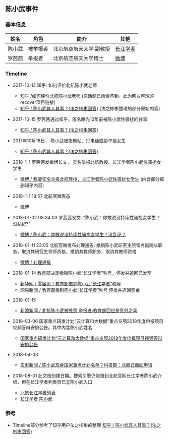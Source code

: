 ## 陈小武事件



### 基本信息

| 姓名   | 角色   | 简介           | 其他                                       |
| ---- | ---- | ------------ | ---------------------------------------- |
| 陈小武  | 被举报者 | 北京航空航天大学 副教授 | [长江学者](http://www.buaa.edu.cn/info/1545/1252.htm) |
| 罗茜茜  | 举报者  | 北京航空航天大学博士   | [微博](https://www.weibo.com/u/1541900794) |



### Timeline
* 2017-10-13 知乎: 如何评价北航陈小武老师

  * [知乎 /如何评价北航陈小武老师 ](https://github.com/zjuchenyuan/zhihu-recover) (原话题已检索不到，此为网友整理的recover项目链接)
  * [知乎 / 陈小武其人其事？(法之彬彬回答)](https://www.zhihu.com/question/264916834/answer/296045572) (法之彬彬整理的部分原始内容)

* 2017-10-15 罗茜茜通过知乎，匿名曝光12年前被陈小武性骚扰的往事

  * [知乎 / 陈小武其人其事？(法之彬彬回答)](https://www.zhihu.com/question/264916834/answer/296045572)

* 2017年10月18日， 陈小武被指删帖、打电话威胁举报女生
   * [知乎 / 陈小武其人其事？(法之彬彬回答)](https://www.zhihu.com/question/264916834/answer/296045572)

* 2018-1-1 罗茜茜发微博长文， 实名举报北航教授、长江学者陈小武性骚扰女学生

  * [微博 / 我要实名举报北航教授、长江学者陈小武性骚扰女学生](https://www.weibo.com/ttarticle/p/show?id=2309404191293831018113) (内含部分被删知乎内容)

* 2018-1-1 18:57  北航官微表态

  * [微博](https://weibo.com/5396134858/FCnatDslo)

* 2018-01-02 08:34:03  罗茜茜发文: "陈小武：你敢说没持续性骚扰女学生？没乱纪?"

  * [微博 / 陈小武：你敢说没持续性骚扰女学生？没乱纪？ ](https://www.weibo.com/ttarticle/p/show?id=2309404191660669056150)

* 2018-01-11 23:05 北航官微发布处理通告: 撤销陈小武研究生院常务副院长职务，取消其研究生导师资格，撤销其教师职务，取消其教师资格

  * [微博 / 处理通报](https://weibo.com/5396134858/FDV3ODsk6)

* 2018-01-14  教育部决定撤销陈小武“长江学者”称号，停发并追回已发奖 

  * [新华网 / 零容忍！教育部撤销陈小武“长江学者”称号](http://www.xinhuanet.com/politics/2018-01/14/c_1122257027.htm)
  * [网易新闻 / 教育部撤销陈小武“长江学者”称号 停发并追回奖金](http://news.163.com/18/0114/18/D84NU659000187VE.html)

* 2018-01-15

  * [新浪新闻 / 北航陈小武被处罚 举报者:教育部回应是意外之喜](http://news.sina.com.cn/c/nd/2018-01-15/doc-ifyqptqv9930548.shtml)

* 2018-03-06 国家重点研发计划“云计算和大数据”重点专项2018年度申报项目视频答辩安排公告。其中内含陈小武姓名

  * [国家重点研发计划“云计算和大数据”重点专项2018年度申报项目视频答辩安排公告](http://www.htrdc.com/gjszx/tzgg/1527.shtml)

* 2018-04-03

  * [澎湃新闻 / 陈小武现身国家重点计划名单？科技部：北航已撤回申请](https://www.thepaper.cn/newsDetail_forward_2057504)

* 2018-08-01 此文档创建日期。搜索引擎仍能搜到北航官网长江学者陈小武介绍，但在长江学者列表页已无陈小武入口

  * [北航长江学者列表](http://www.buaa.edu.cn/rcpy1/szdw1/zjxz.htm)
  * [长江学者 陈小武](http://www.buaa.edu.cn/info/1545/1252.htm)


### 参考

* Timeline部分参考了知乎用户法之彬彬的整理
  [知乎 / 陈小武其人其事？(法之彬彬回答) ](https://www.zhihu.com/question/264916834/answer/296045572)